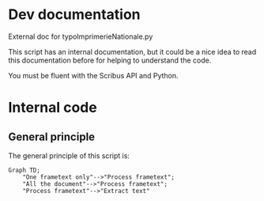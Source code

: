 # Dev documentation

External doc for typoImprimerieNationale.py

This script has an internal documentation, but it could be a nice idea to read this documentation before for helping to understand the code.

You must be fluent with the Scribus API and Python.

# Internal code

## General principle

The general principle of this script is:

```mermaid
Graph TD;
	"One frametext only"-->"Process frametext";
	"All the document"-->"Process frametext";
	"Process frametext"-->"Extract text"

```
